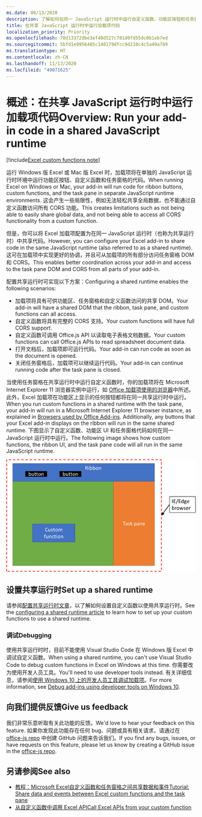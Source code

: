 ```yaml
---
ms.date: 08/13/2020
description: 了解如何在同一 JavaScript 运行时中运行自定义函数、功能区按钮和任务窗格代码，以便在加载项中协调方案。
title: 在共享 JavaScript 运行时中运行加载项代码
localization_priority: Priority
ms.openlocfilehash: 70d13372dbe3ef40d527c781d0fd55dc0b1eb7ed
ms.sourcegitcommit: 5bfd1e9956485c140179dfcc9d210c4c5a49a789
ms.translationtype: HT
ms.contentlocale: zh-CN
ms.lasthandoff: 11/13/2020
ms.locfileid: "49071625"
---
```

# <a name="overview-run-your-add-in-code-in-a-shared-javascript-runtime"></a><span data-ttu-id="80f69-103">概述：在共享 JavaScript 运行时中运行加载项代码</span><span class="sxs-lookup"><span data-stu-id="80f69-103">Overview: Run your add-in code in a shared JavaScript runtime</span></span>

[!include[Excel custom functions note](../includes/excel-custom-functions-note.md)]

<span data-ttu-id="80f69-104">运行 Windows 版 Excel 或 Mac 版 Excel 时，加载项将在单独的 JavaScript 运行时环境中运行功能区按钮、自定义函数和任务窗格的代码。</span><span class="sxs-lookup"><span data-stu-id="80f69-104">When running Excel on Windows or Mac, your add-in will run code for ribbon buttons, custom functions, and the task pane in separate JavaScript runtime environments.</span></span> <span data-ttu-id="80f69-105">这会产生一些局限性，例如无法轻松共享全局数据，也不能通过自定义函数访问所有 CORS 功能。</span><span class="sxs-lookup"><span data-stu-id="80f69-105">This creates limitations such as not being able to easily share global data, and not being able to access all CORS functionality from a custom function.</span></span>

<span data-ttu-id="80f69-106">但是，你可以将 Excel 加载项配置为在同一 JavaScript 运行时（也称为共享运行时）中共享代码。</span><span class="sxs-lookup"><span data-stu-id="80f69-106">However, you can configure your Excel add-in to share code in the same JavaScript runtime (also referred to as a shared runtime).</span></span> <span data-ttu-id="80f69-107">这可在加载项中实现更好的协调，并且可从加载项的所有部分访问任务窗格 DOM 和 CORS。</span><span class="sxs-lookup"><span data-stu-id="80f69-107">This enables better coordination across your add-in and access to the task pane DOM and CORS from all parts of your add-in.</span></span>

<span data-ttu-id="80f69-108">配置共享运行时可实现以下方案：</span><span class="sxs-lookup"><span data-stu-id="80f69-108">Configuring a shared runtime enables the following scenarios:</span></span>

- <span data-ttu-id="80f69-109">加载项将具有可供功能区、任务窗格和自定义函数访问的共享 DOM。</span><span class="sxs-lookup"><span data-stu-id="80f69-109">Your add-in will have a shared DOM that the ribbon, task pane, and custom functions can all access.</span></span>
- <span data-ttu-id="80f69-110">自定义函数将具有完整的 CORS 支持。</span><span class="sxs-lookup"><span data-stu-id="80f69-110">Your custom functions will have full CORS support.</span></span>
- <span data-ttu-id="80f69-111">自定义函数可调用 Office.js API 以读取电子表格文档数据。</span><span class="sxs-lookup"><span data-stu-id="80f69-111">Your custom functions can call Office.js APIs to read spreadsheet document data.</span></span>
- <span data-ttu-id="80f69-112">打开文档后，加载项即可运行代码。</span><span class="sxs-lookup"><span data-stu-id="80f69-112">Your add-in can run code as soon as the document is opened.</span></span>
- <span data-ttu-id="80f69-113">关闭任务窗格后，加载项可以继续运行代码。</span><span class="sxs-lookup"><span data-stu-id="80f69-113">Your add-in can continue running code after the task pane is closed.</span></span>

<span data-ttu-id="80f69-114">当使用任务窗格在共享运行时中运行自定义函数时，你的加载项将在 Microsoft Internet Explorer 11 浏览器实例中运行，如 [Office 加载项使用的浏览器](../concepts/browsers-used-by-office-web-add-ins.md)中所述。此外，Excel 加载项在功能区上显示的任何按钮都将在同一共享运行时中运行。</span><span class="sxs-lookup"><span data-stu-id="80f69-114">When you run custom functions in a shared runtime with the task pane, your add-in will run in a Microsoft Internet Explorer 11 browser instance, as explained in [Browsers used by Office Add-ins](../concepts/browsers-used-by-office-web-add-ins.md). Additionally, any buttons that your Excel add-in displays on the ribbon will run in the same shared runtime.</span></span> <span data-ttu-id="80f69-115">下图显示了自定义函数、功能区 UI 和任务窗格代码如何在同一 JavaScript 运行时中运行。</span><span class="sxs-lookup"><span data-stu-id="80f69-115">The following image shows how custom functions, the ribbon UI, and the task pane code will all run in the same JavaScript runtime.</span></span>

![使用 Excel 中的功能区按钮和任务窗格在共享运行时中运行的自定义函数](../images/custom-functions-in-browser-runtime.png)

## <a name="set-up-a-shared-runtime"></a><span data-ttu-id="80f69-117">设置共享运行时</span><span class="sxs-lookup"><span data-stu-id="80f69-117">Set up a shared runtime</span></span>

<span data-ttu-id="80f69-118">请参阅[配置共享运行时文章](configure-your-add-in-to-use-a-shared-runtime.md)，以了解如何设置自定义函数以使用共享运行时。</span><span class="sxs-lookup"><span data-stu-id="80f69-118">See the [configuring a shared runtime article](configure-your-add-in-to-use-a-shared-runtime.md) to learn how to set up your custom functions to use a shared runtime.</span></span>

### <a name="debugging"></a><span data-ttu-id="80f69-119">调试</span><span class="sxs-lookup"><span data-stu-id="80f69-119">Debugging</span></span>

<span data-ttu-id="80f69-120">使用共享运行时时，目前不能使用 Visual Studio Code 在 Windows 版 Excel 中调试自定义函数。</span><span class="sxs-lookup"><span data-stu-id="80f69-120">When using a shared runtime, you can't use Visual Studio Code to debug custom functions in Excel on Windows at this time.</span></span> <span data-ttu-id="80f69-121">你需要改为使用开发人员工具。</span><span class="sxs-lookup"><span data-stu-id="80f69-121">You'll need to use developer tools instead.</span></span> <span data-ttu-id="80f69-122">有关详细信息，请参阅[使用 Windows 10 上的开发人员工具调试加载项](../testing/debug-add-ins-using-f12-developer-tools-on-windows-10.md)。</span><span class="sxs-lookup"><span data-stu-id="80f69-122">For more information, see [Debug add-ins using developer tools on Windows 10](../testing/debug-add-ins-using-f12-developer-tools-on-windows-10.md).</span></span>

## <a name="give-us-feedback"></a><span data-ttu-id="80f69-123">向我们提供反馈</span><span class="sxs-lookup"><span data-stu-id="80f69-123">Give us feedback</span></span>

<span data-ttu-id="80f69-124">我们非常乐意听取有关此功能的反馈。</span><span class="sxs-lookup"><span data-stu-id="80f69-124">We'd love to hear your feedback on this feature.</span></span> <span data-ttu-id="80f69-125">如果你发现此功能存在任何 bug、问题或具有相关请求，请通过在 [office-js repo](https://github.com/OfficeDev/office-js) 中创建 GitHub 问题来告诉我们。</span><span class="sxs-lookup"><span data-stu-id="80f69-125">If you find any bugs, issues, or have requests on this feature, please let us know by creating a GitHub issue in the [office-js repo](https://github.com/OfficeDev/office-js).</span></span>

## <a name="see-also"></a><span data-ttu-id="80f69-126">另请参阅</span><span class="sxs-lookup"><span data-stu-id="80f69-126">See also</span></span>

- [<span data-ttu-id="80f69-127">教程：Microsoft Excel自定义函数和任务窗格之间共享数据和事件</span><span class="sxs-lookup"><span data-stu-id="80f69-127">Tutorial: Share data and events between Excel custom functions and the task pane</span></span>](../tutorials/share-data-and-events-between-custom-functions-and-the-task-pane-tutorial.md)
- [<span data-ttu-id="80f69-128">从自定义函数中调用 Excel API</span><span class="sxs-lookup"><span data-stu-id="80f69-128">Call Excel APIs from your custom function</span></span>](call-excel-apis-from-custom-function.md)

